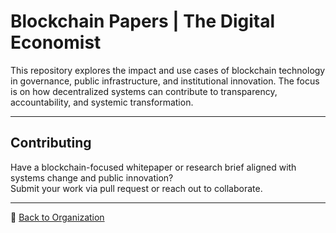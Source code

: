 #  Blockchain Papers | The Digital Economist

This repository explores the impact and use cases of blockchain technology in governance, public infrastructure, and institutional innovation. The focus is on how decentralized systems can contribute to transparency, accountability, and systemic transformation.

---

##  Contributing

Have a blockchain-focused whitepaper or research brief aligned with systems change and public innovation?  
Submit your work via pull request or reach out to collaborate.

---

:link: [Back to Organization](https://github.com/The-Digital-Economist)


